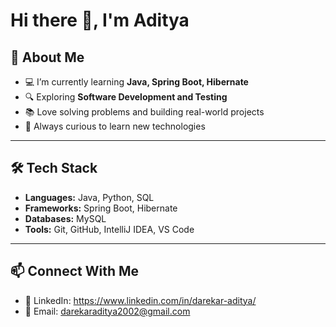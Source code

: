 # Hi there 👋, I'm Aditya  

## 🚀 About Me  
- 💻 I’m currently learning **Java, Spring Boot, Hibernate**  
- 🔍 Exploring **Software Development  and Testing**  
- 📚 Love solving problems and building real-world projects  
- 🌱 Always curious to learn new technologies  

---

## 🛠️ Tech Stack  
- **Languages:** Java, Python, SQL  
- **Frameworks:** Spring Boot, Hibernate  
- **Databases:** MySQL  
- **Tools:** Git, GitHub, IntelliJ IDEA, VS Code  


---


## 📫 Connect With Me  
- 💼 LinkedIn: https://www.linkedin.com/in/darekar-aditya/ 
- 📧 Email: darekaraditya2002@gmail.com  
